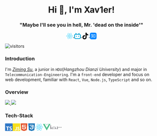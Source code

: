 <h1 align="center"> Hi 👋, I'm Xav1er!</h1>
<h3 align="center">"Maybe I'll see you in hell, Mr. 'dead on the inside'"</h3>
<p align="center">
  <a href="https://xav1er.com" target="blank">
    <img align="center" alt="xav1er's site" width="22px" src="https://raw.githubusercontent.com/Xav1erSue/Xav1erSue/main/react-color.svg" />
  </a>
  <a href="https://space.bilibili.com/12253098" target="blank">
    <img align="center" alt="BiliBili" width="22px" src="https://raw.githubusercontent.com/Xav1erSue/Xav1erSue/main/bilibili-color.svg" />
  </a>
  <a href="https://www.douyin.com/user/MS4wLjABAAAAhpUiBNvLM5sc3SOp2arxQS6hGT8c0eTWkq9XcypOgX4" target="blank">
    <img align="center" alt="Douyin" width="22px" src="https://raw.githubusercontent.com/Xav1erSue/Xav1erSue/main/tiktok-color.svg" />
  </a>
  <a href="https://www.zhihu.com/people/xav1ersue" target="blank">
    <img align="center" alt="Zhihu" width="22px" src="https://raw.githubusercontent.com/Xav1erSue/Xav1erSue/main/zhihu-color.svg"/>
  </a>
</p>

![visitors](https://visitor-badge.laobi.icu/badge?page_id=Xav1erSue.Xav1erSue)

### Introduction

I'm [*Ziming Su*](https://xav1er.com), a junior in `HDU`(*Hangzhou Dianzi University*) and major in `Telecommunication-Engineering`. I'm a `front-end` developer and focus on web development, familiar with `React`, `Vue`, `Node.js`, `TypeScript` and so on. 

### Overview

<a href="https://github.com/Xav1erSue">
  <img height="180em" src="https://github-readme-stats.vercel.app/api?username=Xav1erSue&theme=buefy&show_icons=true&hide_border=true" />
  <img height="180em" src="https://github-readme-stats.vercel.app/api/top-langs/?username=Xav1erSue&theme=buefy&layout=compact&hide_border=true" />
</a>

### Tech-Stack

<img align="left" height="25em" src="https://raw.githubusercontent.com/Xav1erSue/Xav1erSue/main/typescript-color.svg">
<img align="left" height="25em" src="https://raw.githubusercontent.com/Xav1erSue/Xav1erSue/main/javascript-color.svg">
<img align="left" height="25em" src="https://raw.githubusercontent.com/Xav1erSue/Xav1erSue/main/html5-color.svg">
<img align="left" height="25em" src="https://raw.githubusercontent.com/Xav1erSue/Xav1erSue/main/css3-color.svg">
<img align="left" height="25em" src="https://raw.githubusercontent.com/Xav1erSue/Xav1erSue/main/react-color.svg">
<img align="left" height="25em" src="https://raw.githubusercontent.com/Xav1erSue/Xav1erSue/main/vuedotjs-color.svg">
<img align="left" height="25em" src="https://raw.githubusercontent.com/Xav1erSue/Xav1erSue/main/koa-color.svg">
...

